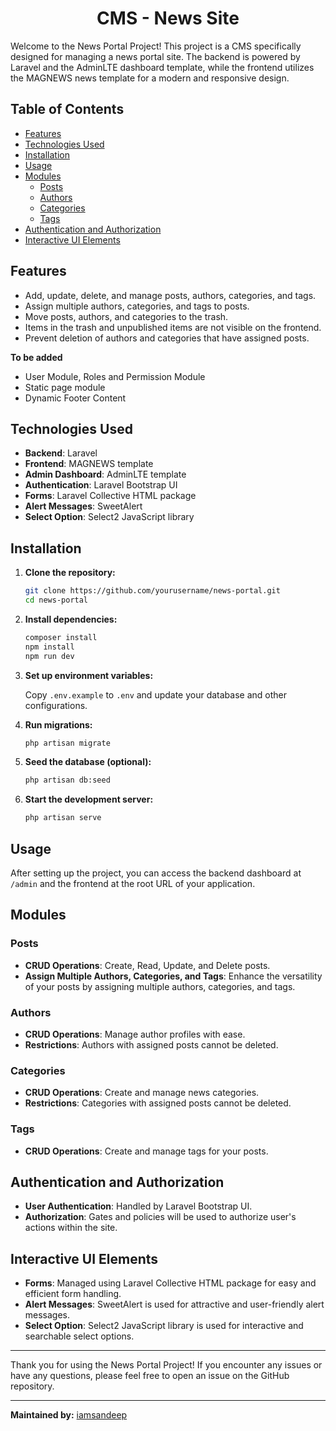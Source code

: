 <h1 align="center"> CMS - News Site </h1>
Welcome to the News Portal Project! This project is a CMS specifically designed for managing a news portal site. The backend is powered by Laravel and the AdminLTE dashboard template, while the frontend utilizes the MAGNEWS news template for a modern and responsive design.

## Table of Contents

-   [Features](#features)
-   [Technologies Used](#technologies-used)
-   [Installation](#installation)
-   [Usage](#usage)
-   [Modules](#modules)
    -   [Posts](#posts)
    -   [Authors](#authors)
    -   [Categories](#categories)
    -   [Tags](#tags)
-   [Authentication and Authorization](#authentication-and-authorization)
-   [Interactive UI Elements](#interactive-ui-elements)

## Features

-   Add, update, delete, and manage posts, authors, categories, and tags.
-   Assign multiple authors, categories, and tags to posts.
-   Move posts, authors, and categories to the trash.
-   Items in the trash and unpublished items are not visible on the frontend.
-   Prevent deletion of authors and categories that have assigned posts.

<strong>To be added</strong>
-    User Module, Roles and Permission Module
-    Static page module
-    Dynamic Footer Content

## Technologies Used

-   **Backend**: Laravel
-   **Frontend**: MAGNEWS template
-   **Admin Dashboard**: AdminLTE template
-   **Authentication**: Laravel Bootstrap UI
-   **Forms**: Laravel Collective HTML package
-   **Alert Messages**: SweetAlert
-   **Select Option**: Select2 JavaScript library

## Installation

1. **Clone the repository:**

    ```bash
    git clone https://github.com/yourusername/news-portal.git
    cd news-portal
    ```

2. **Install dependencies:**

    ```bash
    composer install
    npm install
    npm run dev
    ```

3. **Set up environment variables:**

    Copy `.env.example` to `.env` and update your database and other configurations.

4. **Run migrations:**

    ```bash
    php artisan migrate
    ```

5. **Seed the database (optional):**

    ```bash
    php artisan db:seed
    ```

6. **Start the development server:**

    ```bash
    php artisan serve
    ```

## Usage

After setting up the project, you can access the backend dashboard at `/admin` and the frontend at the root URL of your application.

## Modules

### Posts

-   **CRUD Operations**: Create, Read, Update, and Delete posts.
-   **Assign Multiple Authors, Categories, and Tags**: Enhance the versatility of your posts by assigning multiple authors, categories, and tags.

### Authors

-   **CRUD Operations**: Manage author profiles with ease.
-   **Restrictions**: Authors with assigned posts cannot be deleted.

### Categories

-   **CRUD Operations**: Create and manage news categories.
-   **Restrictions**: Categories with assigned posts cannot be deleted.

### Tags

-   **CRUD Operations**: Create and manage tags for your posts.

## Authentication and Authorization

-   **User Authentication**: Handled by Laravel Bootstrap UI.
-   **Authorization**: Gates and policies will be used to authorize user's actions within the site.

## Interactive UI Elements

-   **Forms**: Managed using Laravel Collective HTML package for easy and efficient form handling.
-   **Alert Messages**: SweetAlert is used for attractive and user-friendly alert messages.
-   **Select Option**: Select2 JavaScript library is used for interactive and searchable select options.

---

Thank you for using the News Portal Project! If you encounter any issues or have any questions, please feel free to open an issue on the GitHub repository.

---

**Maintained by:** [iamsandeep](https://github.com/1-Sandeep)
